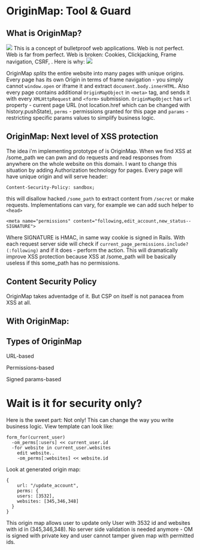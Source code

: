 # OriginMap: Tool & Guard
## What is OriginMap?

![](http://f.cl.ly/items/3l443C1V123c1c0G273p/demo.png)
This is a concept of bulletproof web applications. Web is not perfect. Web is far from perfect. Web is broken: Cookies, Clickjacking, Frame navigation, CSRF,  .
Here is why:
![](http://f.cl.ly/items/1q1I2f2N1o161D1o3f3G/somthn.png)

OriginMap *splits* the entire website into many pages with unique origins. Every page has its own Origin in terms of frame navigation - you simply cannot `window.open` or iframe it and extract `document.body.innerHTML`. Also every page contains additional `OriginMapObject` in `<meta>` tag, and sends it with every `XMLHttpRequest` and `<form>` submission. `OriginMapObject` has `url` property - current page URL (not location.href which can be changed with history.pushState), `perms` - permissions granted for this page and `params` - restricting specific params values to simplify business logic.

## OriginMap: Next level of XSS protection
The idea i'm implementing prototype of is OriginMap. When we find XSS at /some_path we can pwn and do requests and read responses from anywhere on the whole website on this domain. I want to change this situation by adding Authorization technology for pages. Every page will have unique origin and will serve header:
```
Content-Security-Policy: sandbox;
```
this will disallow hacked `/some_path` to extract content from `/secret` or make requests.
Implementations can vary, for example we can add such helper to `<head>`
```
<meta name="permissions" content="following,edit_account,new_status--SIGNATURE">
```
Where SIGNATURE is HMAC, in same way cookie is signed in Rails.
With each request server side will check if `current_page_permissions.include?(:following)` and if it does - perform the action.
This will dramatically improve XSS protection because XSS at /some_path will be basically useless if this some_path has no permissions.





## Content Security Policy
OriginMap takes adventadge of it. But CSP on itself is not panacea from XSS at all. 

## With OriginMap:


## Types of OriginMap

URL-based

Permissions-based

Signed params-based





# Wait is it for security only?
Here is the sweet part: Not only! This can change the way you write business logic. View template can look like:
```
form_for(current_user)
  -om_perms[:users] << current_user.id
  -for website in current_user.websites 
    edit website..
    -om_perms[:websites] << website.id
```

Look at generated origin map:
```
{
	url: "/update_account",
	perms: {
    users: [3532],
    websites: [345,346,348] 
  }
}
```
This origin map allows user to update only User with 3532 id and websites with id in (345,346,348). No server side validation is needed anymore - OM is signed with private key and user cannot tamper given map with permitted ids.



